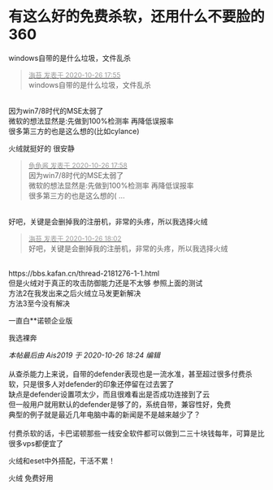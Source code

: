 # 有这么好的免费杀软，还用什么不要脸的360


windows自带的是什么垃圾，文件乱杀

<div class="quote"><blockquote><font size="2"><a href="https://www.hostloc.com/forum.php?mod=redirect&amp;goto=findpost&amp;pid=9355165&amp;ptid=758652" target="_blank"><font color="#999999">海苔 发表于 2020-10-26 17:55</font></a></font><br />
windows自带的是什么垃圾，文件乱杀</blockquote></div><br />
因为win7/8时代的MSE太弱了<br />
微软的想法显然是:先做到100%检测率 再降低误报率<br />
很多第三方的也是这么想的(比如cylance)

火绒就挺好的 很安静<img src="static/image/smiley/default/lol.gif" smilieid="12" border="0" alt="" />

<div class="quote"><blockquote><font size="2"><a href="https://www.hostloc.com/forum.php?mod=redirect&amp;goto=findpost&amp;pid=9355181&amp;ptid=758652" target="_blank"><font color="#999999">龟龟酱 发表于 2020-10-26 17:58</font></a></font><br />
因为win7/8时代的MSE太弱了<br />
微软的想法显然是:先做到100%检测率 再降低误报率<br />
很多第三方的也是这么想的( ...</blockquote></div><br />
好吧，关键是会删掉我的注册机，非常的头疼，所以我选择火绒<img src="static/image/smiley/yct/007.gif" smilieid="46" border="0" alt="" /><img id="aimg_CELml" onclick="zoom(this, this.src, 0, 0, 0)" class="zoom" src="https://cdn.jsdelivr.net/gh/hishis/forum-master/public/images/patch.gif" onmouseover="img_onmouseoverfunc(this)" onload="thumbImg(this)" border="0" alt="" />

<div class="quote"><blockquote><font size="2"><a href="https://www.hostloc.com/forum.php?mod=redirect&amp;goto=findpost&amp;pid=9355207&amp;ptid=758652" target="_blank"><font color="#999999">海苔 发表于 2020-10-26 18:02</font></a></font><br />
好吧，关键是会删掉我的注册机，非常的头疼，所以我选择火绒</blockquote></div><br />
https://bbs.kafan.cn/thread-2181276-1-1.html<br />
但是火绒对于真正的攻击防御能力还是不太够 参照上面的测试<br />
方法2在我发出来之后火绒立马发更新解决<br />
方法3至今没有解决

一直白**诺顿企业版<img id="aimg_igGz4" onclick="zoom(this, this.src, 0, 0, 0)" class="zoom" src="https://cdn.jsdelivr.net/gh/hishis/forum-master/public/images/patch.gif" onmouseover="img_onmouseoverfunc(this)" onload="thumbImg(this)" border="0" alt="" />

我选裸奔

<i class="pstatus"> 本帖最后由 Ais2019 于 2020-10-26 18:24 编辑 </i><br />
<br />
从查杀能力上来说，自带的defender表现也是一流水准，甚至超过很多付费杀软，只是很多人对defender的印象还停留在过去罢了<br />
缺点是defender设置项太少，而且很难看出是否成功连接到了云<br />
但一般用户就用默认的defender是够了的，系统自带，兼容性好，免费<br />
典型的例子就是最近几年电脑中毒的新闻是不是越来越少了？<br />
<br />
付费杀软的话，卡巴诺顿那些一线安全软件都可以做到二三十块钱每年，可算是比很多vps都便宜了

火绒和eset中外搭配，干活不累！

火绒 免费好用
